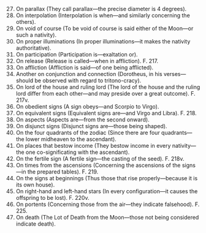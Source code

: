 27. On parallax (They call parallax—the precise diameter is 4 degrees).
28. On interpolation (Interpolation is when—and similarly concerning the others).
29. On void of course (To be void of course is said either of the Moon—or such a nativity).
30. On proper illuminations (In proper illuminations—it makes the nativity authoritative).
31. On participation (Participation is—exaltation or).
32. On release (Release is called—when in affliction). F. 217.
33. On affliction (Affliction is said—of one being afflicted).
34. Another on conjunction and connection (Dorotheus, in his verses—should be observed with regard to tritono-cracy).
35. On lord of the house and ruling lord (The lord of the house and the ruling lord differ from each other—and may preside over a great outcome). F. 217v.
36. On obedient signs (A sign obeys—and Scorpio to Virgo).
37. On equivalent signs (Equivalent signs are—and Virgo and Libra). F. 218.
38. On aspects (Aspects are—from the second onward).
39. On disjunct signs (Disjunct signs are—those being shaped).
40. On the four quadrants of the zodiac (Since there are four quadrants—the lower midheaven to the ascendant).
41. On places that bestow income (They bestow income in every nativity—the one co-significating with the ascendant).
42. On the fertile sign (A fertile sign—the casting of the seed). F. 218v.
43. On times from the ascensions (Concerning the ascensions of the signs—in the prepared tables). F. 219.
44. On the signs at beginnings (Thus those that rise properly—because it is its own house).
45. On right-hand and left-hand stars (In every configuration—it causes the offspring to be lost). F. 220v.
47. On portents (Concerning those from the air—they indicate falsehood). F. 225.
48. On death (The Lot of Death from the Moon—those not being considered indicate death).
